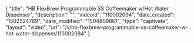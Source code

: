 {
    "title": "HB FlexBrew Programmable SS Coffeemaker w\/Hot Water Dispenser",
    "description": "",
    "videoid": "110002094",
    "date_created": "1502524769",
    "date_modified": "1504809861",
    "type": "captivate",
    "layout": "video",
    "url": "\/v\/hb-flexbrew-programmable-ss-coffeemaker-w-hot-water-dispenser\/110002094"
}